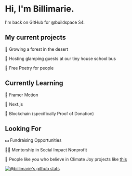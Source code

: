 # Hi, I'm Billimarie.

I'm back on GitHub for @buildspace S4.

## My current projects

🌱 Growing a forest in the desert

🚌 Hosting glamping guests at our tiny house school bus

📝 Free Poetry for people

## Currently Learning

💫 Framer Motion

🧠 Next.js

🌲 Blockchain (specifically Proof of Donation)

## Looking For

💵 Fundraising Opportunities

👨‍🏫 Mentorship in Social Impact Nonprofit

🌿 People like you who believe in Climate Joy projects like [this](https://foreverystaratree.com)
 
[![@billimarie's github stats](https://github-readme-stats.vercel.app/api?username=billimarie&show_icons=true&theme=material-palenight)](https://github.com/anuraghazra/github-readme-stats)
